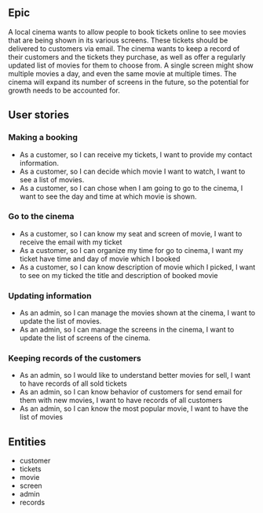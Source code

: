## Epic

A local cinema wants to allow people to book tickets online to see movies that are being shown in its various screens. These tickets should be delivered to customers via email. The cinema wants to keep a record of their customers and the tickets they purchase, as well as offer a regularly updated list of movies for them to choose from. A single screen might show multiple movies a day, and even the same movie at multiple times. The cinema will expand its number of screens in the future, so the potential for growth needs to be accounted for.

## User stories

### Making a booking

- As a customer, so I can receive my tickets, I want to provide my contact information.
- As a customer, so I can decide which movie I want to watch, I want to see a list of movies.
- As a customer, so I can chose when I am going to go to the cinema, I want to see the day and time at which movie is shown.

### Go to the cinema

- As a customer, so I can know my seat and screen of movie, I want to receive the email with my ticket
- As a customer, so I can organize my time for go to cinema, I want my ticket have time and day of movie which I booked
- As a customer, so I can know description of movie which I picked, I want to see on my ticked the title and description of booked movie

### Updating information

- As an admin, so I can manage the movies shown at the cinema, I want to update the list of movies.
- As an admin, so I can manage the screens in the cinema, I want to update the list of screens of the cinema.

### Keeping records of the customers

- As an admin, so I would like to understand better movies for sell, I want to have records of all sold tickets
- As an admin, so I can know behavior of customers for send email for them with new movies, I want to have records of all customers
- As an admin, so I can know the most popular movie, I want to have the list of movies

## Entities

- customer
- tickets
- movie
- screen
- admin
- records
